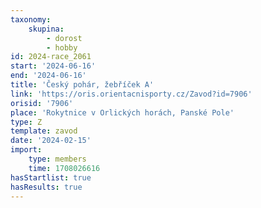 ```yaml
---
taxonomy:
    skupina:
        - dorost
        - hobby
id: 2024-race_2061
start: '2024-06-16'
end: '2024-06-16'
title: 'Český pohár, žebříček A'
link: 'https://oris.orientacnisporty.cz/Zavod?id=7906'
orisid: '7906'
place: 'Rokytnice v Orlických horách, Panské Pole'
type: Z
template: zavod
date: '2024-02-15'
import:
    type: members
    time: 1708026616
hasStartlist: true
hasResults: true
---
```


